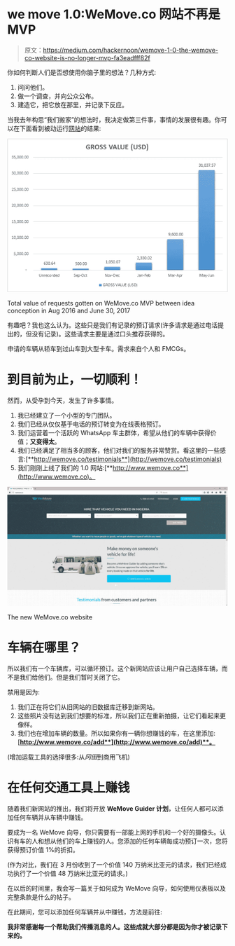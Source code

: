 # we move 1.0:WeMove.co 网站不再是 MVP

> 原文：<https://medium.com/hackernoon/wemove-1-0-the-wemove-co-website-is-no-longer-mvp-fa3eadfff82f>

你如何判断人们是否想使用你脑子里的想法？几种方式:

1.  问问他们。
2.  做一个调查，并向公众公布。
3.  建造它，把它放在那里，并记录下反应。

当我去年构思“我们搬家”的想法时，我决定做第三件事，事情的发展很有趣。你可以在下面看到被动运行[网站](https://hackernoon.com/tagged/website)的结果:

![](img/b26beee7e07f8e07e1e4c43fb47d0bcd.png)

Total value of requests gotten on WeMove.co MVP between idea conception in Aug 2016 and June 30, 2017

有趣吧？我也这么认为。这些只是我们有记录的预订请求(许多请求是通过电话提出的，但没有记录)。这些请求主要是通过口头推荐获得的。

申请的车辆从轿车到过山车到大型卡车。需求来自个人和 FMCGs。

# 到目前为止，一切顺利！

然而，从受孕到今天，发生了许多事情。

1.  我已经建立了一个小型的专门团队。
2.  我们已经从仅仅基于电话的预订转变为在线表格预订。
3.  我们运营着一个活跃的 WhatsApp 车主群体，希望从他们的车辆中获得价值；**又变得太**。
4.  我们已经满足了相当多的顾客，他们对我们的服务非常赞赏。看这里的一些感言:[**http://wemove.co/testimonials**](http://wemove.co/testimonials)
5.  我们刚刚上线了我们的 1.0 网站:[**http://www.wemove.co**](http://www.wemove.co)。

![](img/8de11ffe1aec665b959e5d3475283c07.png)

The new WeMove.co website

# 车辆在哪里？

所以我们有一个车辆库，可以循环预订。这个新网站应该让用户自己选择车辆，而不是我们给他们。但是我们暂时关闭了它。

禁用是因为:

1.  我们正在将它们从旧网站的旧数据库迁移到新网站。
2.  这些照片没有达到我们想要的标准，所以我们正在重新拍摄，让它们看起来更像样。
3.  我们也在增加车辆的数量。所以如果你有一辆你想赚钱的车，在这里添加:[**http://www.wemove.co/add**](http://www.wemove.co/add)**。**

(增加运载工具的选择很多:从*冈田*到商用飞机)

# 在任何交通工具上赚钱

随着我们新网站的推出，我们将开放 **WeMove Guider 计划**，让任何人都可以添加任何车辆并从车辆中赚钱。

要成为一名 WeMove 向导，你只需要有一部能上网的手机和一个好的摄像头。认识有车的人和想从他们的车上赚钱的人。您添加的任何车辆每成功预订一次，您将获得预订价值 1%的折扣。

(作为对比，我们在 3 月份收到了一个价值 140 万纳米比亚元的请求，我们已经成功执行了一个价值 48 万纳米比亚元的请求。)

在以后的时间里，我会写一篇关于如何成为 WeMove 向导，如何使用仪表板以及完整条款是什么的帖子。

在此期间，您可以添加任何车辆并从中赚钱，方法是前往:[](http://www.wemove.co/guider)

**我非常感谢每一个帮助我们传播消息的人。这些成就大部分都是因为你才被记录下来的。**